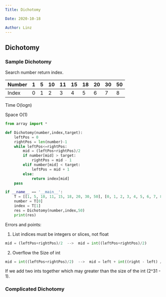 ```yaml
---
Title: Dichotomy

Date: 2020-10-18

Author: Linz
---
```


## Dichotomy

### Sample Dichotomy

Search number return index.

| Number | 1   | 5   | 10  | 11  | 15  | 18  | 20  | 30  | 50  |
| ------ | --- | --- | --- | --- | --- | --- | --- | --- | --- |
| Index  | 0   | 1   | 2   | 3   | 4   | 5   | 6   | 7   | 8   |

Time O(logn)

Space O(1)

```python
from array import *

def Dichotomy(number,index,target):
    leftPos = 0
    rightPos = len(number)-1
    while leftPos<=rightPos:
        mid = (leftPos+rightPos)/2
        if number[mid] > target:
            rightPos = mid - 1
        elif number[mid] < target:
            leftPos = mid + 1
        else:
            return index[mid]
    pass

if __name__ == '__main__':
    T = [[1, 5, 10, 11, 15, 18, 20, 30, 50], [0, 1, 2, 3, 4, 5, 6, 7, 8]]
    number = T[0]
    index = T[1]
    res = Dichotomy(number,index,50)
    print(res)
```

Errors and points:

1. List indices must be integers or slices, not float

```python
mid = (leftPos+rightPos)/2  -->  mid = int((leftPos+rightPos)/2)
```

2. Overflow the Size of int

```python
mid = int((leftPos+rightPos)/2)  -->  mid = left + int((right - left) / 2)
```

If we add two ints together which may greater than the size of the int (2^31 - 1).

### Complicated Dichotomy
